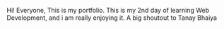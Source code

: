 Hi! Everyone, This is my portfolio.
This is my 2nd day of learning Web Development, and i am really enjoying it.
A big shoutout to Tanay Bhaiya